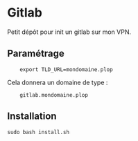 # Gitlab

Petit dépôt pour init un gitlab sur mon VPN.

## Paramétrage

```
    export TLD_URL=mondomaine.plop

```

Cela donnera un domaine de type :

```
    gitlab.mondomaine.plop
``` 
## Installation

```
sudo bash install.sh
```

